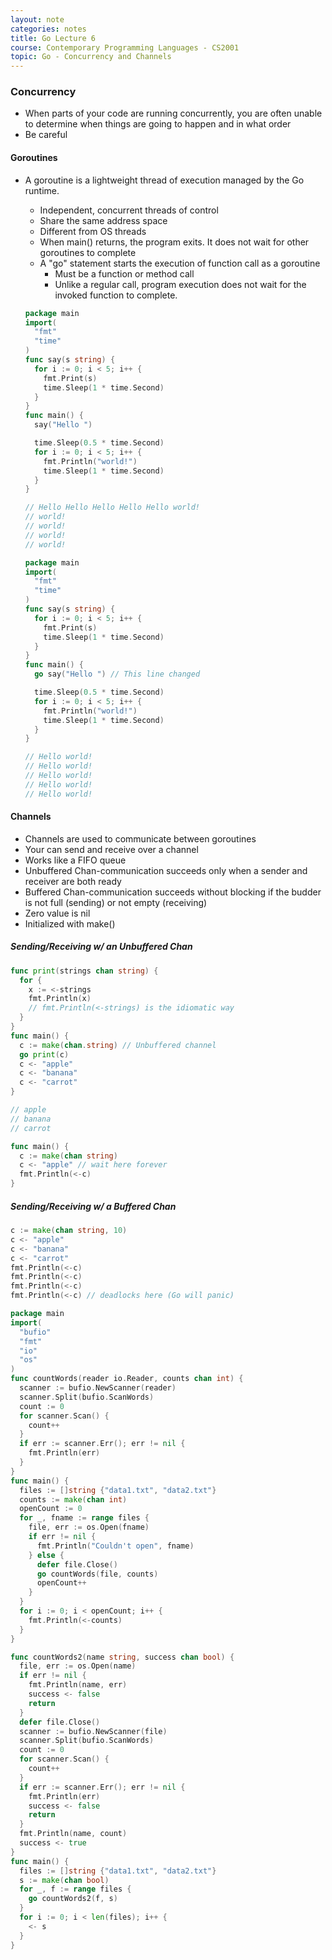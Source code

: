 ```yaml
---
layout: note
categories: notes
title: Go Lecture 6
course: Contemporary Programming Languages - CS2001
topic: Go - Concurrency and Channels
---
```


### Concurrency
- When parts of your code are running concurrently, you are often unable to determine when things are going to happen and in what order
- Be careful

#### Goroutines
- A goroutine is a lightweight thread of execution managed by the Go runtime.
  - Independent, concurrent threads of control
  - Share the same address space
  - Different from OS threads
  - When main() returns, the program exits. It does not wait for other goroutines to complete
  - A "go" statement starts the execution of  function call as a goroutine
    - Must be a function or method call
    - Unlike a regular call, program execution does not wait for the invoked function to complete.

  ```go
  package main
  import(
    "fmt"
    "time"
  )
  func say(s string) {
    for i := 0; i < 5; i++ {
      fmt.Print(s)
      time.Sleep(1 * time.Second)
    }
  }
  func main() {
    say("Hello ")

    time.Sleep(0.5 * time.Second)
    for i := 0; i < 5; i++ {
      fmt.Println("world!")
      time.Sleep(1 * time.Second)
    }
  }

  // Hello Hello Hello Hello Hello world!
  // world!
  // world!
  // world!
  // world!
  ```
  ```go
  package main
  import(
    "fmt"
    "time"
  )
  func say(s string) {
    for i := 0; i < 5; i++ {
      fmt.Print(s)
      time.Sleep(1 * time.Second)
    }
  }
  func main() {
    go say("Hello ") // This line changed

    time.Sleep(0.5 * time.Second)
    for i := 0; i < 5; i++ {
      fmt.Println("world!")
      time.Sleep(1 * time.Second)
    }
  }

  // Hello world!
  // Hello world!
  // Hello world!
  // Hello world!
  // Hello world!
  ```

#### Channels
- Channels are used to communicate between goroutines
- Your can send and receive over a channel
- Works like a FIFO queue
- Unbuffered Chan-communication succeeds only when a sender and receiver are both ready
- Buffered Chan-communication succeeds without blocking if the budder is not full (sending) or not empty (receiving)
- Zero value is nil
- Initialized with make()

##### Sending/Receiving w/ an Unbuffered Chan

```go
func print(strings chan string) {
  for {
    x := <-strings
    fmt.Println(x)
    // fmt.Println(<-strings) is the idiomatic way
  }
}
func main() {
  c := make(chan.string) // Unbuffered channel
  go print(c)
  c <- "apple"
  c <- "banana"
  c <- "carrot"
}

// apple
// banana
// carrot
```

```go
func main() {
  c := make(chan string)
  c <- "apple" // wait here forever
  fmt.Println(<-c)
}
```

##### Sending/Receiving w/ a Buffered Chan

```go
c := make(chan string, 10)
c <- "apple"
c <- "banana"
c <- "carrot"
fmt.Println(<-c)
fmt.Println(<-c)
fmt.Println(<-c)
fmt.Println(<-c) // deadlocks here (Go will panic)
```
```go
package main
import(
  "bufio"
  "fmt"
  "io"
  "os"
)
func countWords(reader io.Reader, counts chan int) {
  scanner := bufio.NewScanner(reader)
  scanner.Split(bufio.ScanWords)
  count := 0
  for scanner.Scan() {
    count++
  }
  if err := scanner.Err(); err != nil {
    fmt.Println(err)
  }
}
func main() {
  files := []string {"data1.txt", "data2.txt"}
  counts := make(chan int)
  openCount := 0
  for _, fname := range files {
    file, err := os.Open(fname)
    if err != nil {
      fmt.Println("Couldn't open", fname)
    } else {
      defer file.Close()
      go countWords(file, counts)
      openCount++
    }
  }
  for i := 0; i < openCount; i++ {
    fmt.Println(<-counts)
  }
}
```
```go
func countWords2(name string, success chan bool) {
  file, err := os.Open(name)
  if err != nil {
    fmt.Println(name, err)
    success <- false
    return
  }
  defer file.Close()
  scanner := bufio.NewScanner(file)
  scanner.Split(bufio.ScanWords)
  count := 0
  for scanner.Scan() {
    count++
  }
  if err := scanner.Err(); err != nil {
    fmt.Println(err)
    success <- false
    return
  }
  fmt.Println(name, count)
  success <- true
}
func main() {
  files := []string {"data1.txt", "data2.txt"}
  s := make(chan bool)
  for _, f := range files {
    go countWords2(f, s)
  }
  for i := 0; i < len(files); i++ {
    <- s
  }
}
```
